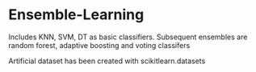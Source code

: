 # Ensemble-Learning
Includes KNN, SVM, DT as basic classifiers. Subsequent ensembles are random forest, adaptive boosting and voting classifers

Artificial dataset has been created with scikitlearn.datasets
